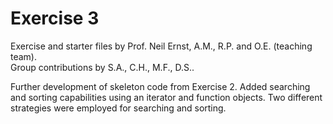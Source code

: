 # Exercise 3

Exercise and starter files by Prof. Neil Ernst, A.M., R.P. and O.E. (teaching team).  
Group contributions by S.A., C.H., M.F., D.S..

Further development of skeleton code from Exercise 2. Added searching and sorting capabilities using an iterator and function objects.
Two different strategies were employed for searching and sorting.
